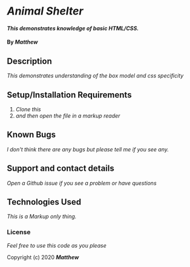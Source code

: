 # _Animal Shelter_

#### _This demonstrates knowledge of basic HTML/CSS._

#### By _**Matthew**_

## Description

_This demonstrates understanding of the box model and css specificity_

## Setup/Installation Requirements

1. _Clone this_
2. _and then open the file in a markup reader_

## Known Bugs

_I don't think there are any bugs but please tell me if you see any._

## Support and contact details

_Open a Github issue if you see a problem or have questions_

## Technologies Used

_This is a Markup only thing._

### License

*Feel free to use this code as you please*

Copyright (c) 2020 **_Matthew_**
